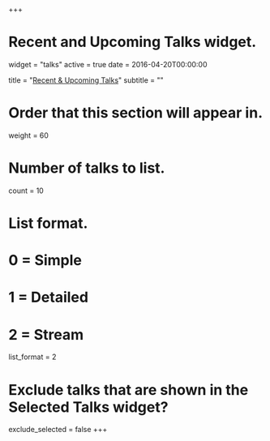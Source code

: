 +++
# Recent and Upcoming Talks widget.
widget = "talks"
active = true
date = 2016-04-20T00:00:00

title = "[Recent & Upcoming Talks](/talk/)"
subtitle = ""

# Order that this section will appear in.
weight = 60

# Number of talks to list.
count = 10

# List format.
#   0 = Simple
#   1 = Detailed
#   2 = Stream
list_format = 2

# Exclude talks that are shown in the Selected Talks widget?
exclude_selected = false
+++

